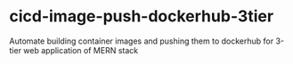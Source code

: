 # cicd-image-push-dockerhub-3tier
Automate building container images and pushing them to dockerhub for 3-tier web application of MERN stack
